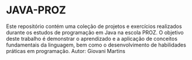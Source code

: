# JAVA-PROZ
Este repositório contém uma coleção de projetos e exercícios realizados durante os estudos de programação em Java na escola PROZ. O objetivo deste trabalho é demonstrar o aprendizado e a aplicação de conceitos fundamentais da linguagem, bem como o desenvolvimento de habilidades práticas em programação. 
Autor: Giovani Martins
